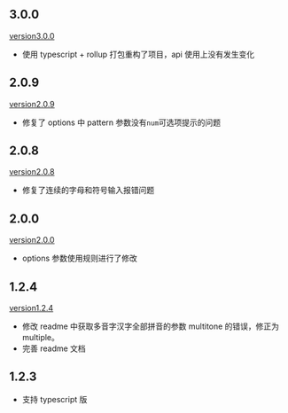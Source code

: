 ## 3.0.0

[version3.0.0](./3.0.0.md)

- 使用 typescript + rollup 打包重构了项目，api 使用上没有发生变化

## 2.0.9

[version2.0.9](./2.0.9.md)

- 修复了 options 中 pattern 参数没有`num`可选项提示的问题

## 2.0.8

[version2.0.8](./2.0.8.md)

- 修复了连续的字母和符号输入报错问题

## 2.0.0

[version2.0.0](./2.0.0.md)

- options 参数使用规则进行了修改

## 1.2.4

[version1.2.4](./1.2.4.md)

- 修改 readme 中获取多音字汉字全部拼音的参数 multitone 的错误，修正为 multiple。
- 完善 readme 文档

## 1.2.3

- 支持 typescript 版
